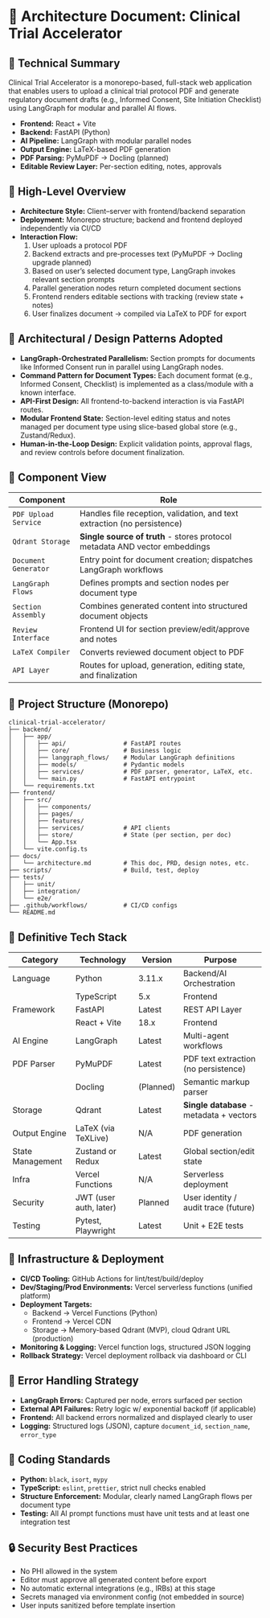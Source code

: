 # 🧱 Architecture Document: Clinical Trial Accelerator

## 🔹 Technical Summary

Clinical Trial Accelerator is a monorepo-based, full-stack web application that enables users to upload a clinical trial protocol PDF and generate regulatory document drafts (e.g., Informed Consent, Site Initiation Checklist) using LangGraph for modular and parallel AI flows.

- **Frontend:** React + Vite
- **Backend:** FastAPI (Python)
- **AI Pipeline:** LangGraph with modular parallel nodes
- **Output Engine:** LaTeX-based PDF generation
- **PDF Parsing:** PyMuPDF → Docling (planned)
- **Editable Review Layer:** Per-section editing, notes, approvals

## 🔹 High-Level Overview

- **Architecture Style:** Client–server with frontend/backend separation
- **Deployment:** Monorepo structure; backend and frontend deployed independently via CI/CD
- **Interaction Flow:**
  1. User uploads a protocol PDF
  2. Backend extracts and pre-processes text (PyMuPDF → Docling upgrade planned)
  3. Based on user’s selected document type, LangGraph invokes relevant section prompts
  4. Parallel generation nodes return completed document sections
  5. Frontend renders editable sections with tracking (review state + notes)
  6. User finalizes document → compiled via LaTeX to PDF for export

## 🔹 Architectural / Design Patterns Adopted

- **LangGraph-Orchestrated Parallelism:** Section prompts for documents like Informed Consent run in parallel using LangGraph nodes.
- **Command Pattern for Document Types:** Each document format (e.g., Informed Consent, Checklist) is implemented as a class/module with a known interface.
- **API-First Design:** All frontend-to-backend interaction is via FastAPI routes.
- **Modular Frontend State:** Section-level editing status and notes managed per document type using slice-based global store (e.g., Zustand/Redux).
- **Human-in-the-Loop Design:** Explicit validation points, approval flags, and review controls before document finalization.

## 🔹 Component View

| Component               | Role                                                                 |
|-------------------------|----------------------------------------------------------------------|
| `PDF Upload Service`    | Handles file reception, validation, and text extraction (no persistence) |
| `Qdrant Storage`        | **Single source of truth** - stores protocol metadata AND vector embeddings |
| `Document Generator`    | Entry point for document creation; dispatches LangGraph workflows    |
| `LangGraph Flows`       | Defines prompts and section nodes per document type                  |
| `Section Assembly`      | Combines generated content into structured document objects          |
| `Review Interface`      | Frontend UI for section preview/edit/approve and notes               |
| `LaTeX Compiler`        | Converts reviewed document object to PDF                             |
| `API Layer`             | Routes for upload, generation, editing state, and finalization       |

## 🔹 Project Structure (Monorepo)

```plaintext
clinical-trial-accelerator/
├── backend/
│   ├── app/
│   │   ├── api/                # FastAPI routes
│   │   ├── core/               # Business logic
│   │   ├── langgraph_flows/    # Modular LangGraph definitions
│   │   ├── models/             # Pydantic models
│   │   ├── services/           # PDF parser, generator, LaTeX, etc.
│   │   └── main.py             # FastAPI entrypoint
│   └── requirements.txt
├── frontend/
│   ├── src/
│   │   ├── components/
│   │   ├── pages/
│   │   ├── features/
│   │   ├── services/           # API clients
│   │   ├── store/              # State (per section, per doc)
│   │   └── App.tsx
│   └── vite.config.ts
├── docs/
│   └── architecture.md         # This doc, PRD, design notes, etc.
├── scripts/                    # Build, test, deploy
├── tests/
│   ├── unit/
│   ├── integration/
│   └── e2e/
├── .github/workflows/          # CI/CD configs
└── README.md
```

## 🔹 Definitive Tech Stack

| Category             | Technology            | Version       | Purpose                                |
|----------------------|-----------------------|----------------|----------------------------------------|
| Language             | Python                | 3.11.x         | Backend/AI Orchestration               |
|                      | TypeScript            | 5.x            | Frontend                               |
| Framework            | FastAPI               | Latest         | REST API Layer                         |
|                      | React + Vite          | 18.x           | Frontend                               |
| AI Engine            | LangGraph             | Latest         | Multi-agent workflows                  |
| PDF Parser           | PyMuPDF               | Latest         | PDF text extraction (no persistence)   |
|                      | Docling               | (Planned)      | Semantic markup parser                 |
| Storage              | Qdrant                | Latest         | **Single database** - metadata + vectors |
| Output Engine        | LaTeX (via TeXLive)   | N/A            | PDF generation                         |
| State Management     | Zustand or Redux      | Latest         | Global section/edit state              |
| Infra                | Vercel Functions      | N/A            | Serverless deployment                  |
| Security             | JWT (user auth, later) | Planned        | User identity / audit trace (future)   |
| Testing              | Pytest, Playwright    | Latest         | Unit + E2E tests                       |

## 🔹 Infrastructure & Deployment

- **CI/CD Tooling:** GitHub Actions for lint/test/build/deploy
- **Dev/Staging/Prod Environments:** Vercel serverless functions (unified platform)
- **Deployment Targets:** 
  - Backend → Vercel Functions (Python)
  - Frontend → Vercel CDN
  - Storage → Memory-based Qdrant (MVP), cloud Qdrant URL (production)
- **Monitoring & Logging:** Vercel function logs, structured JSON logging
- **Rollback Strategy:** Vercel deployment rollback via dashboard or CLI

## 🔹 Error Handling Strategy

- **LangGraph Errors:** Captured per node, errors surfaced per section
- **External API Failures:** Retry logic w/ exponential backoff (if applicable)
- **Frontend:** All backend errors normalized and displayed clearly to user
- **Logging:** Structured logs (JSON), capture `document_id`, `section_name`, `error_type`

## 🔹 Coding Standards

- **Python:** `black`, `isort`, `mypy`
- **TypeScript:** `eslint`, `prettier`, strict null checks enabled
- **Structure Enforcement:** Modular, clearly named LangGraph flows per document type
- **Testing:** All AI prompt functions must have unit tests and at least one integration test

## 🔒 Security Best Practices

- No PHI allowed in the system
- Editor must approve all generated content before export
- No automatic external integrations (e.g., IRBs) at this stage
- Secrets managed via environment config (not embedded in source)
- User inputs sanitized before template insertion
